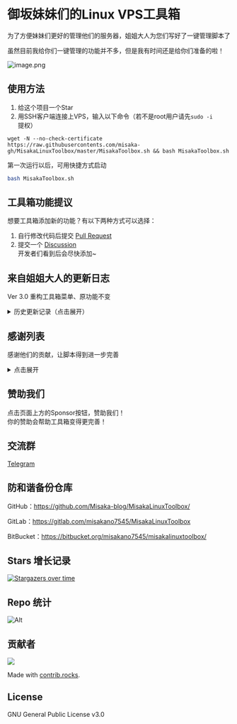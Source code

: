 # 御坂妹妹们的Linux VPS工具箱

为了方便妹妹们更好的管理他们的服务器，姐姐大人为您们写好了一键管理脚本了

虽然目前我给你们一键管理的功能并不多，但是我有时间还是给你们准备的啦！

![image.png](https://s2.loli.net/2021/12/26/WkiwbdExvnGAXCh.png)

## 使用方法

1. 给这个项目一个Star 
2. 用SSH客户端连接上VPS，输入以下命令（若不是root用户请先`sudo -i`提权）

```shell
wget -N --no-check-certificate https://raw.githubusercontents.com/misaka-gh/MisakaLinuxToolbox/master/MisakaToolbox.sh && bash MisakaToolbox.sh
```

第一次运行以后，可用快捷方式启动
```bash
bash MisakaToolbox.sh
```

## 工具箱功能提议

想要工具箱添加新的功能？有以下两种方式可以选择：
1. 自行修改代码后提交 [Pull Request](https://github.com/Misaka-blog/MisakaLinuxToolbox/pulls)
2. 提交一个 [Discussion](https://github.com/Misaka-blog/MisakaLinuxToolbox/discussions/20)  
开发者们看到后会尽快添加~

## 来自姐姐大人的更新日志

Ver 3.0 重构工具箱菜单、原功能不变

<details>
    <summary>历史更新记录（点击展开）</summary>
    
Ver 2.1.9 新增Misaka魔改版X-ui脚本

Ver 2.1.8 新增设置中文语言选项和一键换源脚本
    
Ver 2.1.7 WARP处新增Misaka-WARP脚本

Ver 2.1.6 新增Ngrok脚本

Ver 2.1.5 新增放开VPS所有网络端口选项

Ver 2.1.4 修改更新源为GitLab以规避GitHub无故封号

Ver 2.1.3 由于网络跳跃跑路，故将他的脚本替代为Misaka-blog的修复版

Ver 2.1.2 增加CloudFlare Argo Tunnel一键脚本

Ver 2.1.1 增加misakabench测试脚本

Ver 2.1.0 2022新年快乐！增加V2ray.Fun面板，集成修改root+密码脚本

Ver 2.0.9 增加Trojan面板，fscarmen的warp流媒体解锁脚本

Ver 2.0.8 增加青龙面板，修复纯净Debian系统获取不到VPS IP地址的问题

Ver 2.0.7 增加脚本运行次数统计，fscarmen的warp docker版脚本

Ver 2.0.6 增加DD系统选项（选项仅在KVM VPS显示）

Ver 2.0.5 添加不同作者的WARP脚本，给予用户更多选择。增加德鸡DiG9网络解决方案

Ver 2.0.4 增加安装ShadowSocks脚本，BBR支持IBM LinuxONE

Ver 2.0.3.1 解决修复OpenVZ的BBR，TUN模块判断问题

Ver 2.0.3 优化系统判断机制，增加本博客的Acme.sh证书申请脚本

Ver 2.0.2 删除宝塔开心版脚本，优化BBR判断规则

Ver 2.0.1 新增一些VPS测试脚本

Ver 2.0 重构脚本，详细内容可看Github项目的思维导图

Ver 1.4.5 新增禁用Oracle系统自带防火墙、Acme.sh和Screen后台任务管理脚本

Ver 1.4.4 在主菜单提示VPS信息，并新增部署Telegram MTProxy脚本

Ver 1.4.3 更新hijk大佬的v2脚本，支持IBM LinuxONE s390x的机器搭建节点

Ver 1.4.2 更新脚本，修复jsdelivr无法解析问题

Ver 1.4.1 关于加了探针却没加到菜单的一个小bug的修复

Ver 1.4: 添加修改主机名，以及修改一些小问题

Ver 1.3: 添加可乐的ServerStatus-Horatu探针管理及客户端

Ver 1.2: 添加流媒体检测，三网测速脚本

Ver 1.1: 添加BBR及宝塔开心版、Docker安装脚本
</details>

## 感谢列表

感谢他们的贡献，让脚本得到进一步完善
<details>
    <summary>点击展开</summary>

BBR(KVM)：https://github.com/ylx2016/Linux-NetSpeed

BBR(OpenVZ)：https://github.com/mzz2017/lkl-haproxy/

WARP脚本：https://github.com/fscarmen/warp

宝塔国际版（aapanel）：https://www.aapanel.com/

X-ui: https://github.com/vaxilu/x-ui

Aria2: https://github.com/P3TERX/aria2.sh

CyberPanel：https://cyberpanel.net/

Mack-a：https://github.com/mack-a/v2ray-agent

233boy：https://github.com/233boy/v2ray/wiki/V2Ray%E4%B8%80%E9%94%AE%E5%AE%89%E8%A3%85%E8%84%9A%E6%9C%AC

hijk：https://github.com/hijkpw/scripts

ShadowSocks: https://github.com/teddysun/shadowsocks_install/tree/master

bench.sh https://bench.sh

superbench https://github.com/oooldking/script

lemonbench https://blog.ilemonrain.com/linux/LemonBench.html

流媒体检测：https://github.com/lmc999/RegionRestrictionCheck

三网测速：https://github.com/ernisn/superspeed/

哪吒面板：https://github.com/naiba/nezha

可乐 ServerStartus-Horatu：https://github.com/cokemine/ServerStatus-Hotaru

DD系统：https://www.cxthhhhh.com/network-reinstall-system-modify

青龙面板：https://github.com/whyour/qinglong

更换系统语言：https://github.com/johnrosen1/vpstoolbox
</details>  

## 赞助我们

点击页面上方的Sponsor按钮，赞助我们！  
你的赞助会帮助工具箱变得更完善！

## 交流群
[Telegram](https://t.me/misakanetcn)

## 防和谐备份仓库

GitHub：https://github.com/Misaka-blog/MisakaLinuxToolbox/

GitLab：https://gitlab.com/misakano7545/MisakaLinuxToolbox

BitBucket：https://bitbucket.org/misakano7545/misakalinuxtoolbox/
## Stars 增长记录

[![Stargazers over time](https://starchart.cc/Misaka-blog/MisakaLinuxToolbox.svg)](https://starchart.cc/Misaka-blog/MisakaLinuxToolbox)

## Repo 统计
![Alt](https://repobeats.axiom.co/api/embed/2512c745cf3ee94ad15c8e8ada474469e081f1c4.svg "Repobeats analytics image")

## 贡献者
<a href="https://github.com/Misaka-blog/MisakaLinuxToolbox/graphs/contributors">
  <img src="https://contrib.rocks/image?repo=Misaka-blog/MisakaLinuxToolbox" />
</a>

Made with [contrib.rocks](https://contrib.rocks).
## License
GNU General Public License v3.0  
